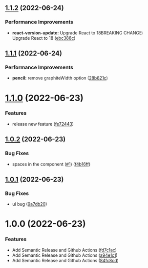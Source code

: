 ## [1.1.2](https://github.com/nsargsyan996/release/compare/v1.1.1...v1.1.2) (2022-06-24)


### Performance Improvements

* **react-version-update:** Upgrade React to 18BREAKING CHANGE: Upgrade React to 18 ([ebc388c](https://github.com/nsargsyan996/release/commit/ebc388c44b3325da580138dd9490a2eb30d5eeaf))

## [1.1.1](https://github.com/nsargsyan996/release/compare/v1.1.0...v1.1.1) (2022-06-24)


### Performance Improvements

* **pencil:** remove graphiteWidth option ([28b821c](https://github.com/nsargsyan996/release/commit/28b821c7b6f13bef34d1a6191467970934e77c04))

# [1.1.0](https://github.com/nsargsyan996/release/compare/v1.0.2...v1.1.0) (2022-06-23)


### Features

* release new feature ([fe72443](https://github.com/nsargsyan996/release/commit/fe72443db2d6109bcdb7469c9b7747c28fc4205c))

## [1.0.2](https://github.com/nsargsyan996/release/compare/v1.0.1...v1.0.2) (2022-06-23)


### Bug Fixes

* spaces in the component ([#1](https://github.com/nsargsyan996/release/issues/1)) ([f4b16ff](https://github.com/nsargsyan996/release/commit/f4b16ff2fc8d6344dbafe017b44a73c9086a0698))

## [1.0.1](https://github.com/nsargsyan996/release/compare/v1.0.0...v1.0.1) (2022-06-23)


### Bug Fixes

* ui bug ([9a7db20](https://github.com/nsargsyan996/release/commit/9a7db2039ef779d05d1e53ce519f89673268e953))

# 1.0.0 (2022-06-23)


### Features

* Add Semantic Release and Github Actions ([fd7c1ac](https://github.com/nsargsyan996/release/commit/fd7c1acf536ce5aaa6951c6a5a0576ee5505227d))
* Add Semantic Release and Github Actions ([a94e1c1](https://github.com/nsargsyan996/release/commit/a94e1c17c4164f8049691a65b2ff878a3d8f044e))
* Add Semantic Release and Github Actions ([84fc8cd](https://github.com/nsargsyan996/release/commit/84fc8cd5cf0483f76e957c2f3a87f0a8c5141afb))
